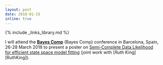 ```yaml
---
layout: post
date: 2018-01-15
inline: true
---
```

{% include _links_library.md %}

I will attend the [__Bayes Comp__](https://www.maths.nottingham.ac.uk/personal/tk/bayescomp/) (Bayes Comp) conference in Barcelona, Spain, 26-28 March 2018 to present a poster on [Semi-Complete Data Likelihood for efficient state space model fitting](/projects/11_project) (joint work with [Ruth King][RuthKing]).
